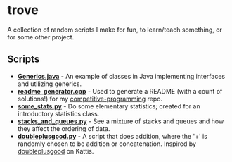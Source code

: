 # trove

A collection of random scripts I make for fun, to learn/teach something, or for some other project.

## Scripts

- **[Generics.java](https://github.com/bradendubois/trove/blob/master/Generics.java)** - An example of classes in Java implementing interfaces and utilizing generics.
- **[readme_generator.cpp](https://github.com/bradendubois/trove/blob/master/readme_generator.cpp)** - Used to generate a README (with a count of solutions!) for my [competitive-programming](https://github.com/bradendubois/competitive-programming) repo.
- **[some_stats.py](https://github.com/bradendubois/trove/blob/master/some_stats.py)** - Do some elementary statistics; created for an introductory statistics class.
- **[stacks_and_queues.py](https://github.com/bradendubois/trove/blob/master/stacks_and_queues.py)** - See a mixture of stacks and queues and how they affect the ordering of data.
- **[doubleplusgood.py](https://github.com/bradendubois/trove/blob/master/doubleplusgood.py)** - A script that does addition, where the '+' is randomly chosen to be addition or concatenation. Inspired by [doubleplusgood](https://open.kattis.com/problems/doubleplusgood) on Kattis.

